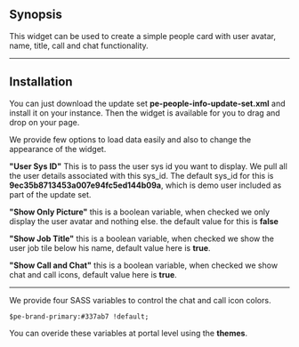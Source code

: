 ## Synopsis

This widget can be used to create a simple people card with user avatar, name, title, call and chat functionality. 

***

## Installation

You can just download the update set **pe-people-info-update-set.xml** and install it on your instance. Then the widget is available for you to drag and drop on your page.

We provide few options to load data easily and also to change the appearance of the widget.

**"User Sys ID"** This is to pass the user sys id you want to display. We pull all the user details associated with this sys_id. The default sys_id for this is **9ec35b8713453a007e94fc5ed144b09a**, which is demo user included as part of the update set.

**"Show Only Picture"** this is a boolean variable, when checked we only display the user avatar and nothing else. the default value for this is **false**

**"Show Job Title"** this is a boolean variable, when checked we show the user job tile below his name, default value here is **true**.

**"Show Call and Chat"** this is a boolean variable, when checked we show chat and call icons, default value here is **true**.

***

We provide four SASS variables to control the chat and call icon colors.

`$pe-brand-primary:#337ab7 !default;`

You can overide these variables at portal level using the **themes**.





